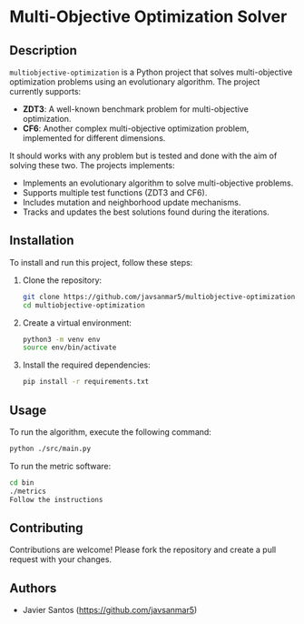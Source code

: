 # Multi-Objective Optimization Solver

## Description
`multiobjective-optimization` is a Python project that solves multi-objective optimization problems using an evolutionary algorithm. The project currently supports:
- **ZDT3**: A well-known benchmark problem for multi-objective optimization.
- **CF6**: Another complex multi-objective optimization problem, implemented for different dimensions.

It should works with any problem but is tested and done with the aim of solving these two. The projects implements:

- Implements an evolutionary algorithm to solve multi-objective problems.
- Supports multiple test functions (ZDT3 and CF6).
- Includes mutation and neighborhood update mechanisms.
- Tracks and updates the best solutions found during the iterations.

## Installation
To install and run this project, follow these steps:

1. Clone the repository:
    ```sh
    git clone https://github.com/javsanmar5/multiobjective-optimization.git
    cd multiobjective-optimization
    ```

2. Create a virtual environment:
    ```sh
    python3 -m venv env
    source env/bin/activate
    ```

3. Install the required dependencies:
    ```sh
    pip install -r requirements.txt
    ```

## Usage
To run the algorithm, execute the following command:
```sh
python ./src/main.py
```
To run the metric software:
```sh
cd bin
./metrics
Follow the instructions
```

## Contributing
Contributions are welcome! Please fork the repository and create a pull request with your changes.

## Authors
- Javier Santos (https://github.com/javsanmar5)

